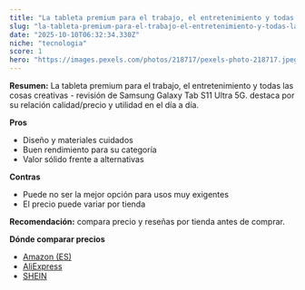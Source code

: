 ```yaml
---
title: "La tableta premium para el trabajo, el entretenimiento y todas las cosas creativas - revisión de Samsung Galaxy Tab S11 Ultra 5G."
slug: "la-tableta-premium-para-el-trabajo-el-entretenimiento-y-todas-las-cosas-creativa"
date: "2025-10-10T06:32:34.330Z"
niche: "tecnologia"
score: 1
hero: "https://images.pexels.com/photos/218717/pexels-photo-218717.jpeg?auto=compress&cs=tinysrgb&fit=crop&h=627&w=1200&auto=compress&cs=tinysrgb&w=1200&h=675&fit=crop"
---
```


**Resumen:** La tableta premium para el trabajo, el entretenimiento y todas las cosas creativas - revisión de Samsung Galaxy Tab S11 Ultra 5G. destaca por su relación calidad/precio y utilidad en el día a día.

**Pros**
- Diseño y materiales cuidados
- Buen rendimiento para su categoría
- Valor sólido frente a alternativas

**Contras**
- Puede no ser la mejor opción para usos muy exigentes
- El precio puede variar por tienda

**Recomendación:** compara precio y reseñas por tienda antes de comprar.

**Dónde comparar precios**
- [Amazon (ES)](https://www.amazon.es/s?k=La%20tableta%20premium%20para%20el%20trabajo%2C%20el%20entretenimiento%20y%20todas%20las%20cosas%20creativas%20-%20revisi%C3%B3n%20de%20Samsung%20Galaxy%20Tab%20S11%20Ultra%205G.&tag=teknovashop25-21)
- [AliExpress](https://www.aliexpress.com/wholesale?SearchText=La%20tableta%20premium%20para%20el%20trabajo%2C%20el%20entretenimiento%20y%20todas%20las%20cosas%20creativas%20-%20revisi%C3%B3n%20de%20Samsung%20Galaxy%20Tab%20S11%20Ultra%205G.)
- [SHEIN](https://www.shein.com/pdsearch/La%20tableta%20premium%20para%20el%20trabajo%2C%20el%20entretenimiento%20y%20todas%20las%20cosas%20creativas%20-%20revisi%C3%B3n%20de%20Samsung%20Galaxy%20Tab%20S11%20Ultra%205G.)